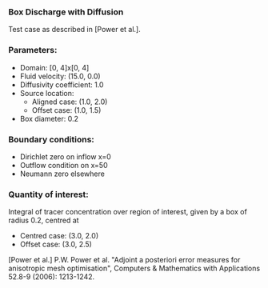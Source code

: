 ### Box Discharge with Diffusion

Test case as described in [Power et al.].


### Parameters:
  * Domain: [0, 4]x[0, 4]
  * Fluid velocity: (15.0, 0.0)
  * Diffusivity coefficient: 1.0
  * Source location:
    * Aligned case: (1.0, 2.0)
    * Offset case: (1.0, 1.5)
  * Box diameter: 0.2

### Boundary conditions:
  * Dirichlet zero on inflow x=0
  * Outflow condition on x=50
  * Neumann zero elsewhere

### Quantity of interest:
Integral of tracer concentration over region of interest, given by a box of radius 0.2, centred at
  * Centred case: (3.0, 2.0)
  * Offset case: (3.0, 2.5)


[Power et al.] P.W. Power et al. "Adjoint a posteriori error measures for anisotropic mesh
optimisation", Computers & Mathematics with Applications 52.8-9 (2006): 1213-1242.
